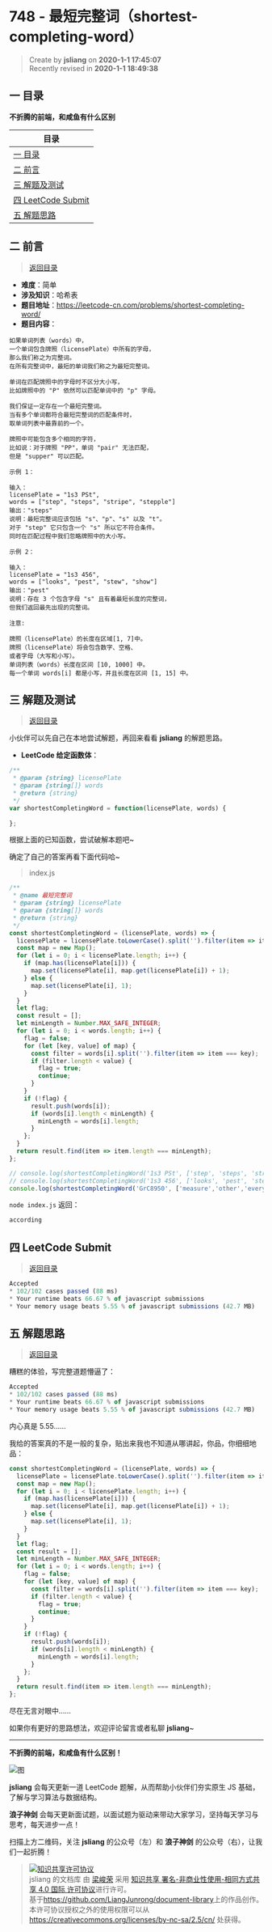 748 - 最短完整词（shortest-completing-word）
===

> Create by **jsliang** on **2020-1-1 17:45:07**  
> Recently revised in **2020-1-1 18:49:38**

## <a name="chapter-one" id="chapter-one"></a>一 目录

**不折腾的前端，和咸鱼有什么区别**

| 目录 |
| --- | 
| [一 目录](#chapter-one) | 
| <a name="catalog-chapter-two" id="catalog-chapter-two"></a>[二 前言](#chapter-two) |
| <a name="catalog-chapter-three" id="catalog-chapter-three"></a>[三 解题及测试](#chapter-three) |
| <a name="catalog-chapter-four" id="catalog-chapter-four"></a>[四 LeetCode Submit](#chapter-four) |
| <a name="catalog-chapter-five" id="catalog-chapter-five"></a>[五 解题思路](#chapter-five) |

## <a name="chapter-two" id="chapter-two"></a>二 前言

> [返回目录](#chapter-one)

* **难度**：简单
* **涉及知识**：哈希表
* **题目地址**：https://leetcode-cn.com/problems/shortest-completing-word/
* **题目内容**：

```
如果单词列表（words）中，
一个单词包含牌照（licensePlate）中所有的字母，
那么我们称之为完整词。
在所有完整词中，最短的单词我们称之为最短完整词。

单词在匹配牌照中的字母时不区分大小写，
比如牌照中的 "P" 依然可以匹配单词中的 "p" 字母。

我们保证一定存在一个最短完整词。
当有多个单词都符合最短完整词的匹配条件时，
取单词列表中最靠前的一个。

牌照中可能包含多个相同的字符，
比如说：对于牌照 "PP"，单词 "pair" 无法匹配，
但是 "supper" 可以匹配。

示例 1：

输入：
licensePlate = "1s3 PSt",
words = ["step", "steps", "stripe", "stepple"]
输出："steps"
说明：最短完整词应该包括 "s"、"p"、"s" 以及 "t"。
对于 "step" 它只包含一个 "s" 所以它不符合条件。
同时在匹配过程中我们忽略牌照中的大小写。
 
示例 2：

输入：
licensePlate = "1s3 456", 
words = ["looks", "pest", "stew", "show"]
输出："pest"
说明：存在 3 个包含字母 "s" 且有着最短长度的完整词，
但我们返回最先出现的完整词。

注意:

牌照（licensePlate）的长度在区域[1, 7]中。
牌照（licensePlate）将会包含数字、空格、
或者字母（大写和小写）。
单词列表（words）长度在区间 [10, 1000] 中。
每一个单词 words[i] 都是小写，并且长度在区间 [1, 15] 中。
```

## <a name="chapter-three" id="chapter-three"></a>三 解题及测试

> [返回目录](#chapter-one)

小伙伴可以先自己在本地尝试解题，再回来看看 **jsliang** 的解题思路。

* **LeetCode 给定函数体**：

```js
/**
 * @param {string} licensePlate
 * @param {string[]} words
 * @return {string}
 */
var shortestCompletingWord = function(licensePlate, words) {
    
};
```

根据上面的已知函数，尝试破解本题吧~

确定了自己的答案再看下面代码哈~

> index.js

```js
/**
 * @name 最短完整词
 * @param {string} licensePlate
 * @param {string[]} words
 * @return {string}
 */
const shortestCompletingWord = (licensePlate, words) => {
  licensePlate = licensePlate.toLowerCase().split('').filter(item => item.charCodeAt() >= 97 && item.charCodeAt() <= 122);
  const map = new Map();
  for (let i = 0; i < licensePlate.length; i++) {
    if (map.has(licensePlate[i])) {
      map.set(licensePlate[i], map.get(licensePlate[i]) + 1);
    } else {
      map.set(licensePlate[i], 1);
    }
  }
  let flag;
  const result = [];
  let minLength = Number.MAX_SAFE_INTEGER;
  for (let i = 0; i < words.length; i++) {
    flag = false;
    for (let [key, value] of map) {
      const filter = words[i].split('').filter(item => item === key);
      if (filter.length < value) {
        flag = true;
        continue;
      }
    }
    if (!flag) {
      result.push(words[i]);
      if (words[i].length < minLength) {
        minLength = words[i].length;
      }
    };
  }
  return result.find(item => item.length === minLength);
};

// console.log(shortestCompletingWord('1s3 PSt', ['step', 'steps', 'stripe', 'stepple'])); // steps
// console.log(shortestCompletingWord('1s3 456', ['looks', 'pest', 'stew', 'show'])); // pest
console.log(shortestCompletingWord('GrC8950', ['measure','other','every','base','according','level','meeting','none','marriage','rest'])); // according
```

`node index.js` 返回：

```js
according
```

## <a name="chapter-four" id="chapter-four"></a>四 LeetCode Submit

> [返回目录](#chapter-one)

```js
Accepted
* 102/102 cases passed (88 ms)
* Your runtime beats 66.67 % of javascript submissions
* Your memory usage beats 5.55 % of javascript submissions (42.7 MB)
```

## <a name="chapter-five" id="chapter-five"></a>五 解题思路

> [返回目录](#chapter-one)

糟糕的体验，写完整道题懵逼了：

```js
Accepted
* 102/102 cases passed (88 ms)
* Your runtime beats 66.67 % of javascript submissions
* Your memory usage beats 5.55 % of javascript submissions (42.7 MB)
```

内心真是 5.55……

我给的答案真的不是一般的复杂，贴出来我也不知道从哪讲起，你品，你细细地品：

```js
const shortestCompletingWord = (licensePlate, words) => {
  licensePlate = licensePlate.toLowerCase().split('').filter(item => item.charCodeAt() >= 97 && item.charCodeAt() <= 122);
  const map = new Map();
  for (let i = 0; i < licensePlate.length; i++) {
    if (map.has(licensePlate[i])) {
      map.set(licensePlate[i], map.get(licensePlate[i]) + 1);
    } else {
      map.set(licensePlate[i], 1);
    }
  }
  let flag;
  const result = [];
  let minLength = Number.MAX_SAFE_INTEGER;
  for (let i = 0; i < words.length; i++) {
    flag = false;
    for (let [key, value] of map) {
      const filter = words[i].split('').filter(item => item === key);
      if (filter.length < value) {
        flag = true;
        continue;
      }
    }
    if (!flag) {
      result.push(words[i]);
      if (words[i].length < minLength) {
        minLength = words[i].length;
      }
    };
  }
  return result.find(item => item.length === minLength);
};
```

尽在无言对眼中……

如果你有更好的思路想法，欢迎评论留言或者私聊 **jsliang**~

---

**不折腾的前端，和咸鱼有什么区别！**

![图](../../../public-repertory/img/z-index-small.png)

**jsliang** 会每天更新一道 LeetCode 题解，从而帮助小伙伴们夯实原生 JS 基础，了解与学习算法与数据结构。

**浪子神剑** 会每天更新面试题，以面试题为驱动来带动大家学习，坚持每天学习与思考，每天进步一点！

扫描上方二维码，关注 **jsliang** 的公众号（左）和 **浪子神剑** 的公众号（右），让我们一起折腾！

> <a rel="license" href="http://creativecommons.org/licenses/by-nc-sa/4.0/"><img alt="知识共享许可协议" style="border-width:0" src="https://i.creativecommons.org/l/by-nc-sa/4.0/88x31.png" /></a><br /><span xmlns:dct="http://purl.org/dc/terms/" property="dct:title">jsliang 的文档库</span> 由 <a xmlns:cc="http://creativecommons.org/ns#" href="https://github.com/LiangJunrong/document-library" property="cc:attributionName" rel="cc:attributionURL">梁峻荣</a> 采用 <a rel="license" href="http://creativecommons.org/licenses/by-nc-sa/4.0/">知识共享 署名-非商业性使用-相同方式共享 4.0 国际 许可协议</a>进行许可。<br />基于<a xmlns:dct="http://purl.org/dc/terms/" href="https://github.com/LiangJunrong/document-library" rel="dct:source">https://github.com/LiangJunrong/document-library</a>上的作品创作。<br />本许可协议授权之外的使用权限可以从 <a xmlns:cc="http://creativecommons.org/ns#" href="https://creativecommons.org/licenses/by-nc-sa/2.5/cn/" rel="cc:morePermissions">https://creativecommons.org/licenses/by-nc-sa/2.5/cn/</a> 处获得。
